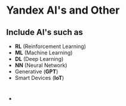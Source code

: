 # Yandex AI's and Other

## Include AI's such as

- **RL** (Reinforcement Learning)
- **ML** (Machine Learning)
- **DL** (Deep Learning)
- **NN** (Neural Network)
- Generative (**GPT**)
- Smart Devices (**IoT**)

# 

##

- 
